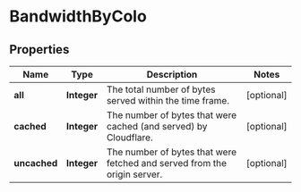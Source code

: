 # BandwidthByColo

## Properties
Name | Type | Description | Notes
------------ | ------------- | ------------- | -------------
**all** | **Integer** | The total number of bytes served within the time frame. |  [optional]
**cached** | **Integer** | The number of bytes that were cached (and served) by Cloudflare. |  [optional]
**uncached** | **Integer** | The number of bytes that were fetched and served from the origin server. |  [optional]
